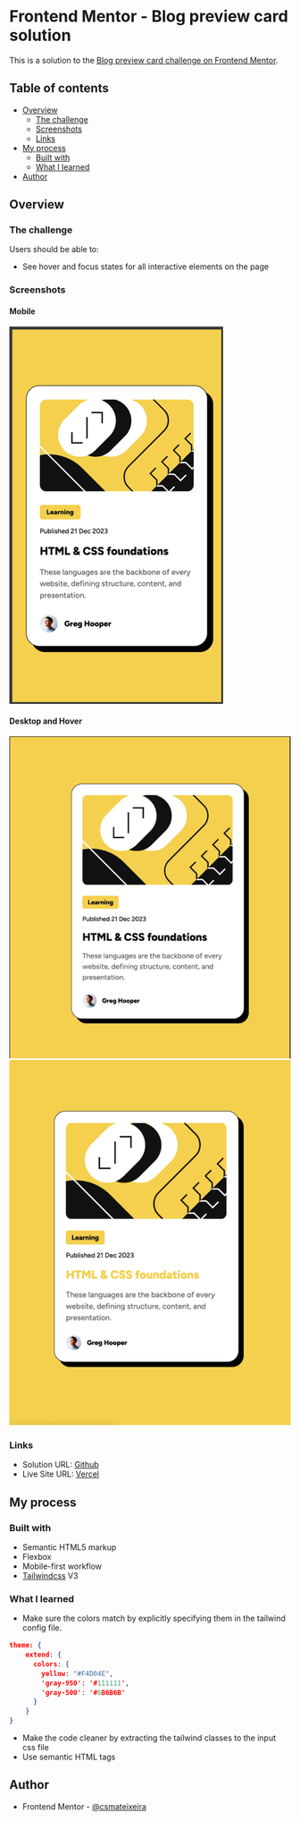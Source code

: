 # Frontend Mentor - Blog preview card solution

This is a solution to the [Blog preview card challenge on Frontend Mentor](https://www.frontendmentor.io/challenges/blog-preview-card-ckPaj01IcS). 

## Table of contents

- [Overview](#overview)
  - [The challenge](#the-challenge)
  - [Screenshots](#screenshots)
  - [Links](#links)
- [My process](#my-process)
  - [Built with](#built-with)
  - [What I learned](#what-i-learned)
- [Author](#author)

## Overview

### The challenge

Users should be able to:

- See hover and focus states for all interactive elements on the page

### Screenshots

#### Mobile

![Mobile Screenshot](./screenshots/screen_mobile.png)

#### Desktop and Hover

![Desktop Screenshot](./screenshots/screen_desktop.png)
![Hover Screenshot](./screenshots/screen_hover.png)

### Links

- Solution URL: [Github](https://github.com/csmateixeira/blog-preview-card)
- Live Site URL: [Vercel](https://blog-preview-card-orcin-five.vercel.app/)

## My process

### Built with

- Semantic HTML5 markup
- Flexbox
- Mobile-first workflow
- [Tailwindcss](https://tailwindcss.com/) V3

### What I learned

- Make sure the colors match by explicitly specifying them in the tailwind config file.

```json
theme: {
    extend: {
      colors: {
        yellow: "#F4D04E",
        'gray-950': '#111111',
        'gray-500': '#6B6B6B'
      }
    }
}
```
- Make the code cleaner by extracting the tailwind classes to the input css file
- Use semantic HTML tags

## Author

- Frontend Mentor - [@csmateixeira](https://www.frontendmentor.io/profile/csmateixeira)
